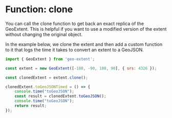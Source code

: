 # Function: clone
You can call the clone function to get back an exact replica of the GeoExtent.  This is helpful if you want to use a modified version of the extent
without changing the original object.

In the example below, we clone the extent and then add a custom function to it that logs the time it takes to convert an extent to a GeoJSON.
```js
import { GeoExtent } from 'geo-extent';

const extent = new GeoExtent([-180, -90, 180, 90], { srs: 4326 });

const clonedExtent = extent.clone();

clonedExtent.toGeoJSONTimed = () => {
    console.time("toGeoJSON");
    const result = clonedExtent.toGeoJSON();
    console.time("toGeoJSON");
    return result;
});
```
